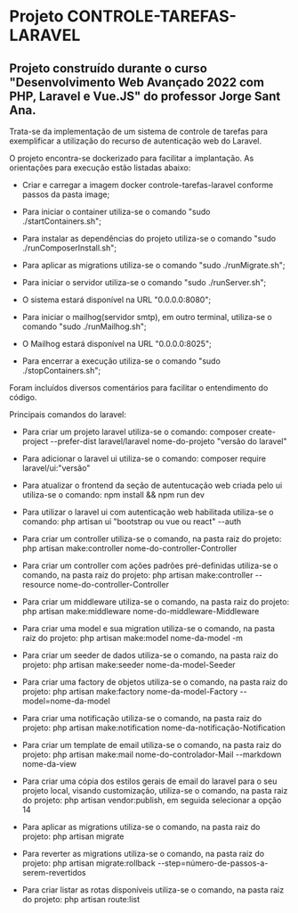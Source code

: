 # Projeto CONTROLE-TAREFAS-LARAVEL

## Projeto construído durante o curso "Desenvolvimento Web Avançado 2022 com PHP, Laravel e Vue.JS" do professor Jorge Sant Ana.

Trata-se da implementação de um sistema de controle de tarefas para exemplificar a utilização do recurso de autenticação web do Laravel.

O projeto encontra-se dockerizado para facilitar a implantação. As orientações para execução estão listadas abaixo:

- Criar e carregar a imagem docker controle-tarefas-laravel conforme passos da pasta image;

- Para iniciar o container utiliza-se o comando "sudo ./startContainers.sh";

- Para instalar as dependências do projeto utiliza-se o comando "sudo ./runComposerInstall.sh";

- Para aplicar as migrations utiliza-se o comando "sudo ./runMigrate.sh";

- Para iniciar o servidor utiliza-se o comando "sudo ./runServer.sh";

- O sistema estará disponível na URL "0.0.0.0:8080";

- Para iniciar o mailhog(servidor smtp), em outro terminal, utiliza-se o comando "sudo ./runMailhog.sh";

- O Mailhog estará disponível na URL "0.0.0.0:8025";

- Para encerrar a execução utiliza-se o comando "sudo ./stopContainers.sh";

Foram incluídos diversos comentários para facilitar o entendimento do código.


Principais comandos do laravel:

- Para criar um projeto laravel utiliza-se o comando: composer create-project --prefer-dist laravel/laravel nome-do-projeto "versão do laravel"

- Para adicionar o laravel ui utiliza-se o comando: composer require laravel/ui:"versão"

- Para atualizar o frontend da seção de autentucação web criada pelo ui utiliza-se o comando: npm install && npm run dev

- Para utilizar o laravel ui com autenticação web habilitada utiliza-se o comando: php artisan ui "bootstrap ou vue ou react" --auth

- Para criar um controller utiliza-se o comando, na pasta raiz do projeto: php artisan make:controller nome-do-controller-Controller

- Para criar um controller com ações padrões pré-definidas utiliza-se o comando, na pasta raiz do projeto: php artisan make:controller --resource nome-do-controller-Controller

- Para criar um middleware utiliza-se o comando, na pasta raiz do projeto: php artisan make:middleware nome-do-middleware-Middleware

- Para criar uma model e sua migration utiliza-se o comando, na pasta raiz do projeto: php artisan make:model nome-da-model -m

- Para criar um seeder de dados utiliza-se o comando, na pasta raiz do projeto: php artisan make:seeder nome-da-model-Seeder

- Para criar uma factory de objetos utiliza-se o comando, na pasta raiz do projeto: php artisan make:factory nome-da-model-Factory --model=nome-da-model 

- Para criar uma notificação utiliza-se o comando, na pasta raiz do projeto: php artisan make:notification nome-da-notificação-Notification

- Para criar um template de email utiliza-se o comando, na pasta raiz do projeto: php artisan make:mail nome-do-controlador-Mail --markdown nome-da-view

- Para criar uma cópia dos estilos gerais de email do laravel para o seu projeto local, visando customização, utiliza-se o comando, na pasta raiz do projeto: php artisan vendor:publish, em seguida selecionar a opção 14

- Para aplicar as migrations utiliza-se o comando, na pasta raiz do projeto: php artisan migrate

- Para reverter as migrations utiliza-se o comando, na pasta raiz do projeto: php artisan migrate:rollback --step=número-de-passos-a-serem-revertidos

- Para criar listar as rotas disponíveis utiliza-se o comando, na pasta raiz do projeto: php artisan route:list


